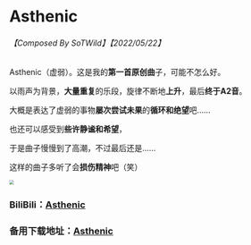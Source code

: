 # Asthenic

###### 【Composed By SoTWild】【2022/05/22】

Asthenic（虚弱）。这是我的**第一首原创曲**子，可能不怎么好。

以雨声为背景，**大量重复**的乐段，旋律不断地**上升**，最后**终于A2音**。

大概是表达了虚弱的事物**屡次尝试未果**的**循环和绝望**吧……

也还可以感受到**些许静谧和希望**，

于是曲子慢慢到了高潮，不过最后还是……

这样的曲子多听了会**损伤精神**吧（笑）

<img src="https://i2.imgu.cc/images/2022/05/22/CtKKr.png" style="zoom:50%;" />



### BiliBili：[Asthenic](https://www.bilibili.com/audio/au3011656)

### 备用下载地址：[Asthenic](https://github.com/SoTWild/SoTWild.github.io/raw/main/others/EndProduct/Asthenic/Asthenic.mp3)
